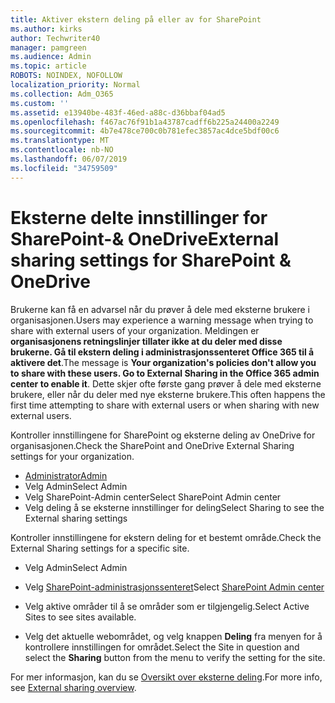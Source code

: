 ```yaml
---
title: Aktiver ekstern deling på eller av for SharePoint
ms.author: kirks
author: Techwriter40
manager: pamgreen
ms.audience: Admin
ms.topic: article
ROBOTS: NOINDEX, NOFOLLOW
localization_priority: Normal
ms.collection: Adm_O365
ms.custom: ''
ms.assetid: e13940be-483f-46ed-a88c-d36bbaf04ad5
ms.openlocfilehash: f467ac76f91b1a43787cadff6b225a24400a2249
ms.sourcegitcommit: 4b7e478ce700c0b781efec3857ac4dce5bdf00c6
ms.translationtype: MT
ms.contentlocale: nb-NO
ms.lasthandoff: 06/07/2019
ms.locfileid: "34759509"
---
```

# <a name="external-sharing-settings-for-sharepoint--onedrive"></a><span data-ttu-id="620e1-102">Eksterne delte innstillinger for SharePoint-& OneDrive</span><span class="sxs-lookup"><span data-stu-id="620e1-102">External sharing settings for SharePoint & OneDrive</span></span>

<span data-ttu-id="620e1-103">Brukerne kan få en advarsel når du prøver å dele med eksterne brukere i organisasjonen.</span><span class="sxs-lookup"><span data-stu-id="620e1-103">Users may experience a warning message when trying to share with external users of your organization.</span></span> <span data-ttu-id="620e1-104">Meldingen er **organisasjonens retningslinjer tillater ikke at du deler med disse brukerne. Gå til ekstern deling i administrasjonssenteret Office 365 til å aktivere det**.</span><span class="sxs-lookup"><span data-stu-id="620e1-104">The message is **Your organization's policies don't allow you to share with these users. Go to External Sharing in the Office 365 admin center to enable it**.</span></span> <span data-ttu-id="620e1-105">Dette skjer ofte første gang prøver å dele med eksterne brukere, eller når du deler med nye eksterne brukere.</span><span class="sxs-lookup"><span data-stu-id="620e1-105">This often happens the first time attempting to share with external users or when sharing with new external users.</span></span>

<span data-ttu-id="620e1-106">Kontroller innstillingene for SharePoint og eksterne deling av OneDrive for organisasjonen.</span><span class="sxs-lookup"><span data-stu-id="620e1-106">Check the SharePoint and OneDrive External Sharing settings for your organization.</span></span>

- [<span data-ttu-id="620e1-107">Administrator</span><span class="sxs-lookup"><span data-stu-id="620e1-107">Admin</span></span>](https://admin.microsoft.com/AdminPortal/Home#/homepage">https://admin.microsoft.com/)
- <span data-ttu-id="620e1-108">Velg Admin</span><span class="sxs-lookup"><span data-stu-id="620e1-108">Select Admin</span></span>
- <span data-ttu-id="620e1-109">Velg SharePoint-Admin center</span><span class="sxs-lookup"><span data-stu-id="620e1-109">Select SharePoint Admin center</span></span>
- <span data-ttu-id="620e1-110">Velg deling å se eksterne innstillinger for deling</span><span class="sxs-lookup"><span data-stu-id="620e1-110">Select Sharing to see the External sharing settings</span></span>

<span data-ttu-id="620e1-111">Kontroller innstillingene for ekstern deling for et bestemt område.</span><span class="sxs-lookup"><span data-stu-id="620e1-111">Check the External Sharing settings for a specific site.</span></span>

- <span data-ttu-id="620e1-112">Velg Admin</span><span class="sxs-lookup"><span data-stu-id="620e1-112">Select Admin</span></span>

- <span data-ttu-id="620e1-113">Velg [SharePoint-administrasjonssenteret](https://admin.microsoft.com/AdminPortal/Home#/homepage">https://admin.microsoft.com/)</span><span class="sxs-lookup"><span data-stu-id="620e1-113">Select [SharePoint Admin center](https://admin.microsoft.com/AdminPortal/Home#/homepage">https://admin.microsoft.com/)</span></span>

- <span data-ttu-id="620e1-114">Velg aktive områder til å se områder som er tilgjengelig.</span><span class="sxs-lookup"><span data-stu-id="620e1-114">Select Active Sites to see sites available.</span></span>
- <span data-ttu-id="620e1-115">Velg det aktuelle webområdet, og velg knappen **Deling** fra menyen for å kontrollere innstillingen for området.</span><span class="sxs-lookup"><span data-stu-id="620e1-115">Select the Site in question and select the **Sharing** button from the menu to verify the setting for the site.</span></span>

<span data-ttu-id="620e1-116">For mer informasjon, kan du se [Oversikt over eksterne deling](https://docs.microsoft.com/sharepoint/external-sharing-overview).</span><span class="sxs-lookup"><span data-stu-id="620e1-116">For more info, see [External sharing overview](https://docs.microsoft.com/sharepoint/external-sharing-overview).</span></span>